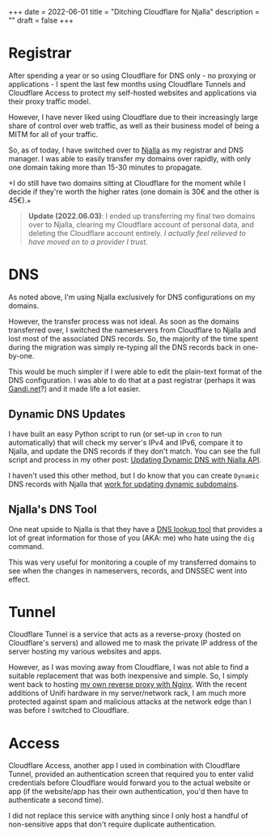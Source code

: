 +++
date = 2022-06-01
title = "Ditching Cloudflare for Njalla"
description = ""
draft = false
+++

# Registrar

After spending a year or so using Cloudflare for DNS only - no proxying
or applications - I spent the last few months using Cloudflare Tunnels
and Cloudflare Access to protect my self-hosted websites and
applications via their proxy traffic model.

However, I have never liked using Cloudflare due to their increasingly
large share of control over web traffic, as well as their business model
of being a MITM for all of your traffic.

So, as of today, I have switched over to [Njalla](https://njal.la) as my
registrar and DNS manager. I was able to easily transfer my domains over
rapidly, with only one domain taking more than 15-30 minutes to
propagate.

+I do still have two domains sitting at Cloudflare for the moment while
I decide if they\'re worth the higher rates (one domain is 30€ and the
other is 45€).+

> **Update (2022.06.03)**: I ended up transferring my final two domains
> over to Njalla, clearing my Cloudflare account of personal data, and
> deleting the Cloudflare account entirely. *I actually feel relieved to
> have moved on to a provider I trust.*

# DNS

As noted above, I\'m using Njalla exclusively for DNS configurations on
my domains.

However, the transfer process was not ideal. As soon as the domains
transferred over, I switched the nameservers from Cloudflare to Njalla
and lost most of the associated DNS records. So, the majority of the
time spent during the migration was simply re-typing all the DNS records
back in one-by-one.

This would be much simpler if I were able to edit the plain-text format
of the DNS configuration. I was able to do that at a past registrar
(perhaps it was [Gandi.net](https://gandi.net/)?) and it made life a lot
easier.

## Dynamic DNS Updates

I have built an easy Python script to run (or set-up in
`cron` to run automatically) that will check my server\'s
IPv4 and IPv6, compare it to Njalla, and update the DNS records if they
don\'t match. You can see the full script and process in my other post:
[Updating Dynamic DNS with Njalla API](../njalla-dns-api/).

I haven\'t used this other method, but I do know that you can create
`Dynamic` DNS records with Njalla that [work for updating
dynamic subdomains](https://njal.la/docs/ddns/).

## Njalla\'s DNS Tool

One neat upside to Njalla is that they have a [DNS lookup
tool](https://check.njal.la/dns/) that provides a lot of great
information for those of you (AKA: me) who hate using the
`dig` command.

This was very useful for monitoring a couple of my transferred domains
to see when the changes in nameservers, records, and DNSSEC went into
effect.

# Tunnel

Cloudflare Tunnel is a service that acts as a reverse-proxy (hosted on
Cloudflare\'s servers) and allowed me to mask the private IP address of
the server hosting my various websites and apps.

However, as I was moving away from Cloudflare, I was not able to find a
suitable replacement that was both inexpensive and simple. So, I simply
went back to hosting [my own reverse proxy with
Nginx](file:///blog/set-up-nginx-reverse-proxy/). With the recent
additions of Unifi hardware in my server/network rack, I am much more
protected against spam and malicious attacks at the network edge than I
was before I switched to Cloudflare.

# Access

Cloudflare Access, another app I used in combination with Cloudflare
Tunnel, provided an authentication screen that required you to enter
valid credentials before Cloudflare would forward you to the actual
website or app (if the website/app has their own authentication, you\'d
then have to authenticate a second time).

I did not replace this service with anything since I only host a handful
of non-sensitive apps that don\'t require duplicate authentication.
